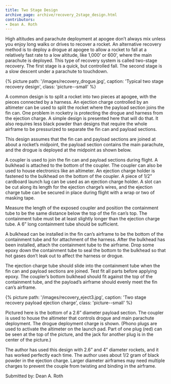 ```yaml
---
title: Two Stage Design
archive_page: archive/recovery_2stage_design.html
contributors:
- Dean A. Roth
---
```


High altitudes and parachute deployment at apogee don’t always mix unless you enjoy long walks or drives to recover a rocket.
An alternative recovery method is to deploy a drogue at apogee to allow a rocket to fall at a relatively fast rate to a low altitude, like 1,000’ or 600’, where the main parachute is deployed.
This type of recovery system is called two-stage recovery.
The first stage is a quick, but controlled fall.
The second stage is a slow descent under a parachute to touchdown.

{% picture path: '/images/recovery_drogue.jpg', caption: 'Typical two stage recovery design', class: 'picture--small' %}

A common design is to split a rocket into two pieces at apogee, with the pieces connected by a harness.
An ejection charge controlled by an altimeter can be used to split the rocket where the payload section joins the fin can.
One problem in rocketry is protecting the drogue and harness from the ejection charge.
A simple design is presented here that will do that.
It also requires less black powder than designs that require the whole airframe to be pressurized to separate the fin can and payload sections.

This design assumes that the fin can and payload sections are joined at about a rocket’s midpoint, the payload section contains the main parachute, and the drogue is deployed at the midpoint as shown below.

A coupler is used to join the fin can and payload sections during flight.
A bulkhead is attached to the bottom of the coupler.
The coupler can also be used to house electronics like an altimeter.
An ejection charge holder is fastened to the bulkhead on the bottom of the coupler.
A piece of 1/2” cardboard launch lug can be used as an ejection charge holder.
A slot can be cut along its length for the ejection charge’s wires, and the ejection charge tube can be secured in place during flight with a wrap or two of masking tape.

Measure the length of the exposed coupler and position the containment tube to be the same distance below the top of the fin can’s top.
The containment tube must be at least slightly longer than the ejection charge tube. A 6” long containment tube should be sufficient.

A bulkhead can be installed in the fin can’s airframe to be the bottom of the containment tube and for attachment of the harness.
After the bulkhead has been installed, attach the containment tube to the airframe.
Drop some epoxy down the containment tube to seal the bottom to the bulkhead so that hot gases don’t leak out to affect the harness or drogue.

The ejection charge tube should slide into the containment tube when the fin can and payload sections are joined.
Test fit all parts before applying epoxy.
The coupler’s bottom bulkhead should fit against the top of the containment tube, and the payload’s airframe should evenly meet the fin can’s airframe.

{% picture path: '/images/recovery_eject3.jpg', caption: 'Two stage recovery payload ejection charge', class: 'picture--small' %}

Pictured here is the bottom of a 2.6” diameter payload section.
The coupler is used to house the altimeter that controls drogue and main parachute deployment.
The drogue deployment charge is shown.
(Phono plugs are used to activate the altimeter on the launch pad.
Part of one plug (red) can be seen at the top of the picture, and the jack for another plug is in the center of the picture.)

The author has used this design with 2.6” and 4” diameter rockets, and it has worked perfectly each time.
The author uses about 1/2 gram of black powder in the ejection charge.
Larger diameter airframes may need multiple charges to prevent the couple from twisting and binding in the airframe.

Submitted by: Dean A. Roth

